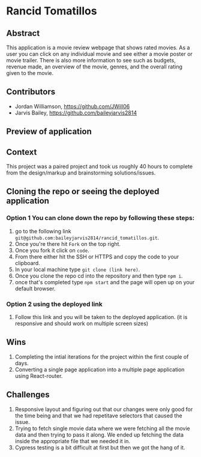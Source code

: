 # Rancid Tomatillos

## Abstract
This application is a movie review webpage that shows rated movies. As a user you can click on any individual movie and see either a movie poster or movie trailer. There is also more information to see such as budgets, revenue made, an overview of the movie, genres, and the overall rating given to the movie.

## Contributors
- Jordan Williamson, https://github.com/JWill06
- Jarvis Bailey, https://github.com/baileyjarvis2814

## Preview of application 


## Context 
This project was a paired project and took us roughly 40 hours to complete from the design/markup and brainstorming solutions/issues. 

## Cloning the repo or seeing the deployed application
### Option 1 You can clone down the repo by following these steps:
1. go to the following link `git@github.com:baileyjarvis2814/rancid_tomatillos.git`.
2. Once you're there hit `Fork` on the top right.
3. Once you fork it click on `code`.
4. From there either hit the SSH or HTTPS and copy the code to your clipboard.
5. In your local machine type `git clone (link here)`.
6. Once you clone the repo cd into the repository and then type `npm i`.
7. once that's completed type `npm start` and the page will open up on your default browser.

### Option 2 using the deployed link
1. Follow this link and you will be taken to the deployed application. (it is responsive and should work on multiple screen sizes)

## Wins 
1. Completing the intial iterations for the project within the first couple of days.
2. Converting a single page application into a multiple page application using React-router.

## Challenges 
1. Responsive layout and figuring out that our changes were only good for the time being and that we had repetitave selectors that caused the issue.
2. Trying to fetch single movie data where we were fetching all the movie data and then trying to pass it along. We ended up fetching the data inside the appropriate file that we needed it in. 
3. Cypress testing is a bit difficult at first but then we got the hang of it. 